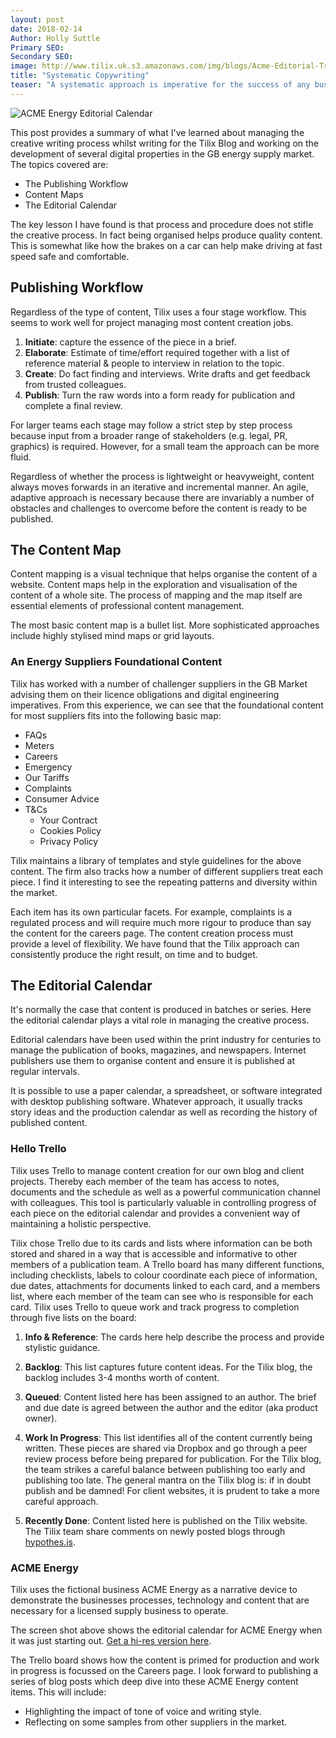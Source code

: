 ```yaml
---
layout: post
date: 2018-02-14
Author: Holly Suttle  
Primary SEO:  
Secondary SEO:
image: http://www.tilix.uk.s3.amazonaws.com/img/blogs/Acme-Editorial-Trello-600px.png   
title: "Systematic Copywriting"
teaser: "A systematic approach is imperative for the success of any business that relies on publishing content. In this post, I outline how Tilix directs and controls copywriting for our blog and our clients' websites."
---
```

![ACME Energy Editorial Calendar](http://www.tilix.uk.s3.amazonaws.com/img/blogs/Acme-Editorial-Trello-600px.png)

This post provides a summary of what I've learned about managing the creative writing process whilst writing for the Tilix Blog and working on the development of several digital properties in the GB energy supply market. The topics covered are:

- The Publishing Workflow
- Content Maps
- The Editorial Calendar

The key lesson I have found is that process and procedure does not stifle the creative process. In fact being organised helps produce quality content. This is somewhat like how the brakes on a car can help make driving at fast speed safe and comfortable.

## Publishing Workflow
Regardless of the type of content, Tilix uses a four stage workflow. This seems to work well for project managing most content creation jobs.

1. **Initiate**: capture the essence of the piece in a brief.
2. **Elaborate**: Estimate of time/effort required together with a list of reference material & people to interview in relation to the topic.
3. **Create**: Do fact finding and interviews. Write drafts and get feedback from trusted colleagues.
4. **Publish**: Turn the raw words into a form ready for publication and complete a final review.

For larger teams each stage may follow a strict step by step process because input from a broader range of stakeholders (e.g. legal, PR, graphics) is required. However, for a small team the approach can be more fluid.

Regardless of whether the process is lightweight or heavyweight, content always moves forwards in an iterative and incremental manner. An agile, adaptive approach is necessary because there are invariably a number of obstacles and challenges to overcome before the content is ready to be published.

## The Content Map
Content mapping is a visual technique that helps organise the content of a website. Content maps help in the exploration and visualisation of the content of a whole site. The process of mapping and the map itself are essential elements of professional content management. 

The most basic content map is a bullet list. More sophisticated approaches include highly stylised mind maps or grid layouts. 

### An Energy Suppliers Foundational Content
Tilix has worked with a number of challenger suppliers in the GB Market advising them on their licence obligations and digital engineering imperatives. From this experience, we can see that the foundational content for most suppliers fits into the following basic map:

- FAQs
- Meters
- Careers
- Emergency
- Our Tariffs
- Complaints
- Consumer Advice
- T&Cs
    - Your Contract
    - Cookies Policy
    - Privacy Policy

Tilix maintains a library of templates and style guidelines for the above content. The firm also tracks how a number of different suppliers treat each piece. I find it interesting to see the repeating patterns and diversity within the market.

Each item has its own particular facets. For example, complaints is a regulated process and will require much more rigour to produce than say the content for the careers page. The content creation process must provide a level of flexibility. We have found that the Tilix approach can consistently produce the right result, on time and to budget.

## The Editorial Calendar
It's normally the case that content is produced in batches or series. Here the editorial calendar plays a vital role in managing the creative process.

Editorial calendars have been used within the print industry for centuries to manage the publication of books, magazines, and newspapers. Internet publishers use them to organise content and ensure it is published at regular intervals.

It is possible to use a paper calendar, a spreadsheet, or software integrated with desktop publishing software. Whatever approach, it usually tracks story ideas and the production calendar as well as recording the history of published content.

### Hello Trello
Tilix uses Trello to manage content creation for our own blog and client projects. Thereby each member of the team has access to notes, documents and the schedule as well as a powerful communication channel with colleagues. This tool is particularly valuable in controlling progress of each piece on the editorial calendar and provides a convenient way of maintaining a holistic perspective.

Tilix chose Trello due to its cards and lists where information can be both stored and shared in a way that is accessible and informative to other members of a publication team. A Trello board has many different functions, including checklists, labels to colour coordinate each piece of information, due dates, attachments for documents linked to each  card, and a members list, where each member of the team can see who is responsible for each card. Tilix uses Trello to queue work and track progress to completion through five lists on the board:

1. **Info & Reference**: The cards here help describe the process and provide stylistic guidance.

2. **Backlog**: This list captures future content ideas. For the Tilix blog, the backlog includes 3-4 months worth of content.

3. **Queued**: Content listed here has been assigned to an author. The brief and due date is agreed between the author and the editor (aka product owner).

4. **Work In Progress**: This list identifies all of the content currently being written. These pieces are shared via Dropbox and go through a peer review process before being prepared for publication. For the Tilix blog, the team strikes a careful balance between publishing too early and publishing too late. The general mantra on the Tilix blog is: if in doubt publish and be damned! For client websites, it is prudent to take a more careful approach.

5. **Recently Done**: Content listed here is published on the Tilix website. The Tilix team share comments on newly posted blogs through [hypothes.is](https://web.hypothes.is). 

### ACME Energy
Tilix uses the fictional business ACME Energy as a narrative device to demonstrate the businesses processes, technology and content that are necessary for a licensed supply business to operate.

The screen shot above shows the editorial calendar for  ACME Energy when it was just starting out. [Get a hi-res version here](http://www.tilix.uk.s3.amazonaws.com/img/blogs/Acme-Editorial-Trello.png). 

The Trello board shows how the content is primed for production and work in progress is focussed on the Careers page. I look forward to publishing a series of blog posts which deep dive into these ACME Energy content items. This will include:

- Highlighting the impact of tone of voice and writing style.
- Reflecting on some samples from other suppliers in the market.